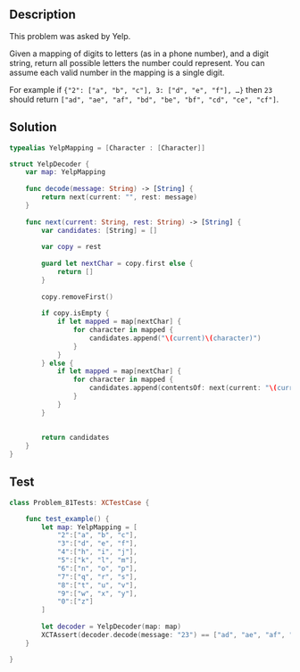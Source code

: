 ## Description

This problem was asked by Yelp.

Given a mapping of digits to letters (as in a phone number), and a digit string, return all possible letters the number could represent. You can assume each valid number in the mapping is a single digit.

For example if `{"2": ["a", "b", "c"], 3: ["d", "e", "f"], …}` then `23` should return `["ad", "ae", "af", "bd", "be", "bf", "cd", "ce", "cf"]`.

## Solution

```swift
typealias YelpMapping = [Character : [Character]]

struct YelpDecoder {
    var map: YelpMapping
    
    func decode(message: String) -> [String] {
        return next(current: "", rest: message)
    }
    
    func next(current: String, rest: String) -> [String] {
        var candidates: [String] = []
        
        var copy = rest
        
        guard let nextChar = copy.first else {
            return []
        }
        
        copy.removeFirst()
        
        if copy.isEmpty {
            if let mapped = map[nextChar] {
                for character in mapped {
                    candidates.append("\(current)\(character)")
                }
            }
        } else {
            if let mapped = map[nextChar] {
                for character in mapped {
                    candidates.append(contentsOf: next(current: "\(current)\(character)", rest: copy))
                }
            }
        }
        
        
        return candidates
    }
}
```

## Test

```swift
class Problem_81Tests: XCTestCase {

    func test_example() {
        let map: YelpMapping = [
            "2":["a", "b", "c"],
            "3":["d", "e", "f"],
            "4":["h", "i", "j"],
            "5":["k", "l", "m"],
            "6":["n", "o", "p"],
            "7":["q", "r", "s"],
            "8":["t", "u", "v"],
            "9":["w", "x", "y"],
            "0":["z"]
        ]
        
        let decoder = YelpDecoder(map: map)
        XCTAssert(decoder.decode(message: "23") == ["ad", "ae", "af", "bd", "be", "bf", "cd", "ce", "cf"])
    }

}
```